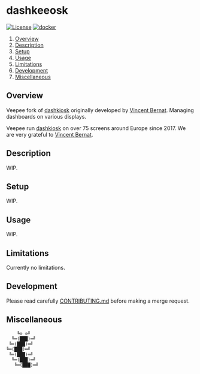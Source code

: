 # dashkeeosk

[![License][license-img]][license-href]
[![docker][docker-img]][docker-href]

1. [Overview](#overview)
2. [Description](#description)
3. [Setup](#setup)
4. [Usage](#usage)
5. [Limitations](#limitations)
6. [Development](#development)
7. [Miscellaneous](#miscellaneous)

## Overview

Veepee  fork of  [dashkiosk][overview-href]  originally  developed by  [Vincent
Bernat][vincentbernat-href]. Managing dashboards on various displays.

Veepee  run  [dashkiosk][overview-href]  on   over  75  screens  around  Europe
since 2017. We are very grateful to [Vincent Bernat][vincentbernat-href].

## Description

WIP.

## Setup

WIP.

## Usage

WIP.

## Limitations

Currently no limitations.

## Development

Please read carefully [CONTRIBUTING.md][contribute-href]  before making a merge
request.

## Miscellaneous

```
    ╚⊙ ⊙╝
  ╚═(███)═╝
 ╚═(███)═╝
╚═(███)═╝
 ╚═(███)═╝
  ╚═(███)═╝
   ╚═(███)═╝
```

[license-img]: https://img.shields.io/badge/license-ISC-blue.svg
[license-href]: LICENSE
[docker-img]: https://img.shields.io/docker/pulls/vptech/dashkeeosk.svg
[docker-href]: https://hub.docker.com/r/vptech/dashkeeosk/
[overview-href]: https://github.com/vincentbernat/dashkiosk
[vincentbernat-href]: https://github.com/vincentbernat
[contribute-href]: CONTRIBUTING.md
